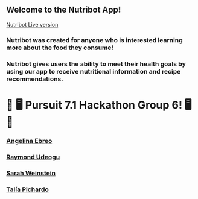 ## Welcome to the Nutribot App!

[Nutribot Live version](https://nutribot.netlify.app)

### Nutribot was created for anyone who is interested learning more about the food they consume!
### Nutribot gives users the ability to meet their health goals by using our app to receive nutritional information and recipe recommendations.


# 👾  🖥️ Pursuit 7.1 Hackathon Group 6! 🖥️   👾
### [Angelina Ebreo](https://github.com/angelinaebreo)
### [Raymond Udeogu](https://github.com/rayu117)
### [Sarah Weinstein](https://github.com/sbweins)
### [Talía Pichardo](https://github.com/Tpichardo)
